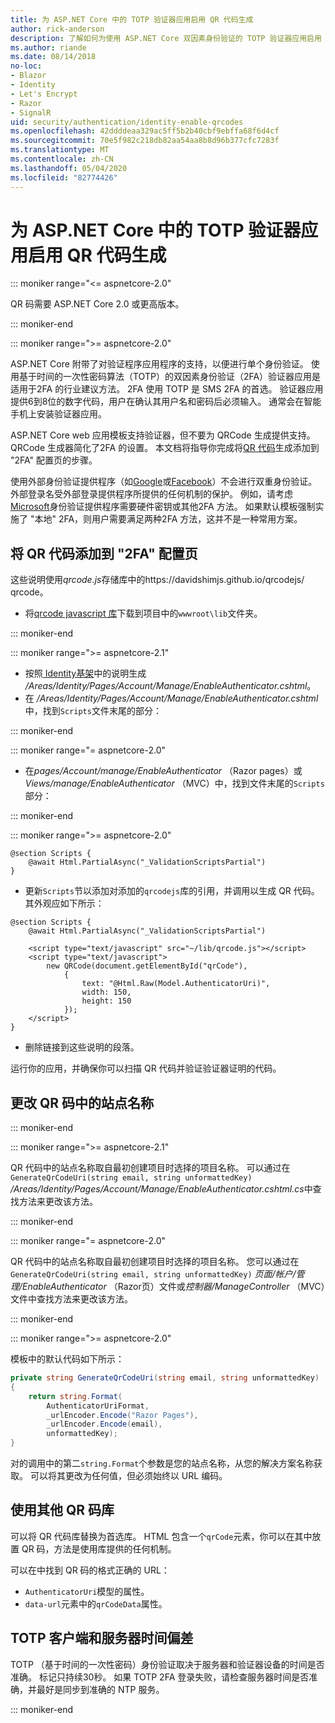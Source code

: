 ```yaml
---
title: 为 ASP.NET Core 中的 TOTP 验证器应用启用 QR 代码生成
author: rick-anderson
description: 了解如何为使用 ASP.NET Core 双因素身份验证的 TOTP 验证器应用启用 QR 码生成。
ms.author: riande
ms.date: 08/14/2018
no-loc:
- Blazor
- Identity
- Let's Encrypt
- Razor
- SignalR
uid: security/authentication/identity-enable-qrcodes
ms.openlocfilehash: 42ddddeaa329ac5ff5b2b40cbf9ebffa68f6d4cf
ms.sourcegitcommit: 70e5f982c218db82aa54aa8b8d96b377cfc7283f
ms.translationtype: MT
ms.contentlocale: zh-CN
ms.lasthandoff: 05/04/2020
ms.locfileid: "82774426"
---
```

# <a name="enable-qr-code-generation-for-totp-authenticator-apps-in-aspnet-core"></a>为 ASP.NET Core 中的 TOTP 验证器应用启用 QR 代码生成

::: moniker range="<= aspnetcore-2.0"

QR 码需要 ASP.NET Core 2.0 或更高版本。

::: moniker-end

::: moniker range=">= aspnetcore-2.0"

ASP.NET Core 附带了对验证程序应用程序的支持，以便进行单个身份验证。 使用基于时间的一次性密码算法（TOTP）的双因素身份验证（2FA）验证器应用是适用于2FA 的行业建议方法。 2FA 使用 TOTP 是 SMS 2FA 的首选。 验证器应用提供6到8位的数字代码，用户在确认其用户名和密码后必须输入。 通常会在智能手机上安装验证器应用。

ASP.NET Core web 应用模板支持验证器，但不要为 QRCode 生成提供支持。 QRCode 生成器简化了2FA 的设置。 本文档将指导你完成将[QR 代码](https://wikipedia.org/wiki/QR_code)生成添加到 "2FA" 配置页的步骤。

使用外部身份验证提供程序（如[Google](xref:security/authentication/google-logins)或[Facebook](xref:security/authentication/facebook-logins)）不会进行双重身份验证。 外部登录名受外部登录提供程序所提供的任何机制的保护。 例如，请考虑[Microsoft](xref:security/authentication/microsoft-logins)身份验证提供程序需要硬件密钥或其他2FA 方法。 如果默认模板强制实施了 "本地" 2FA，则用户需要满足两种2FA 方法，这并不是一种常用方案。

## <a name="adding-qr-codes-to-the-2fa-configuration-page"></a>将 QR 代码添加到 "2FA" 配置页

这些说明使用*qrcode.js*存储库中的https://davidshimjs.github.io/qrcodejs/ qrcode。

* 将[qrcode javascript 库](https://davidshimjs.github.io/qrcodejs/)下载到项目中的`wwwroot\lib`文件夹。

::: moniker-end

::: moniker range=">= aspnetcore-2.1"

* 按照[ Identity基架](xref:security/authentication/scaffold-identity)中的说明生成 */Areas/Identity/Pages/Account/Manage/EnableAuthenticator.cshtml*。
* 在 */Areas/Identity/Pages/Account/Manage/EnableAuthenticator.cshtml*中，找到`Scripts`文件末尾的部分：

::: moniker-end

::: moniker range="= aspnetcore-2.0"

* 在*pages/Account/manage/EnableAuthenticator* （Razor pages）或*Views/manage/EnableAuthenticator* （MVC）中，找到文件末尾的`Scripts`部分：

::: moniker-end

::: moniker range=">= aspnetcore-2.0"

```cshtml
@section Scripts {
    @await Html.PartialAsync("_ValidationScriptsPartial")
}
```

* 更新`Scripts`节以添加对添加的`qrcodejs`库的引用，并调用以生成 QR 代码。 其外观应如下所示：

```cshtml
@section Scripts {
    @await Html.PartialAsync("_ValidationScriptsPartial")

    <script type="text/javascript" src="~/lib/qrcode.js"></script>
    <script type="text/javascript">
        new QRCode(document.getElementById("qrCode"),
            {
                text: "@Html.Raw(Model.AuthenticatorUri)",
                width: 150,
                height: 150
            });
    </script>
}
```

* 删除链接到这些说明的段落。

运行你的应用，并确保你可以扫描 QR 代码并验证验证器证明的代码。

## <a name="change-the-site-name-in-the-qr-code"></a>更改 QR 码中的站点名称

::: moniker-end

::: moniker range=">= aspnetcore-2.1"

QR 代码中的站点名称取自最初创建项目时选择的项目名称。 可以通过在`GenerateQrCodeUri(string email, string unformattedKey)` */Areas/Identity/Pages/Account/Manage/EnableAuthenticator.cshtml.cs*中查找方法来更改该方法。

::: moniker-end

::: moniker range="= aspnetcore-2.0"

QR 代码中的站点名称取自最初创建项目时选择的项目名称。 您可以通过在`GenerateQrCodeUri(string email, string unformattedKey)` *页面/帐户/管理/EnableAuthenticator* （Razor页）文件或*控制器/ManageController* （MVC）文件中查找方法来更改该方法。

::: moniker-end

::: moniker range=">= aspnetcore-2.0"

模板中的默认代码如下所示：

```csharp
private string GenerateQrCodeUri(string email, string unformattedKey)
{
    return string.Format(
        AuthenticatorUriFormat,
        _urlEncoder.Encode("Razor Pages"),
        _urlEncoder.Encode(email),
        unformattedKey);
}
```

对的调用中的第二`string.Format`个参数是您的站点名称，从您的解决方案名称获取。 可以将其更改为任何值，但必须始终以 URL 编码。

## <a name="using-a-different-qr-code-library"></a>使用其他 QR 码库

可以将 QR 代码库替换为首选库。 HTML 包含一个`qrCode`元素，你可以在其中放置 QR 码，方法是使用库提供的任何机制。

可以在中找到 QR 码的格式正确的 URL：

* `AuthenticatorUri`模型的属性。
* `data-url`元素中的`qrCodeData`属性。

## <a name="totp-client-and-server-time-skew"></a>TOTP 客户端和服务器时间偏差

TOTP （基于时间的一次性密码）身份验证取决于服务器和验证器设备的时间是否准确。 标记只持续30秒。 如果 TOTP 2FA 登录失败，请检查服务器时间是否准确，并最好是同步到准确的 NTP 服务。

::: moniker-end

